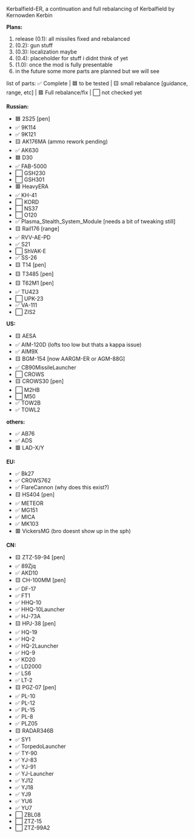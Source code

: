 Kerbalfield-ER, 
a continuation and full rebalancing of Kerbalfield by Kernowden Kerbin


**Plans:**
1. release (0.1): all missiles fixed and rebalanced
2.  (0.2): gun stuff
3.  (0.3): localization maybe
4.  (0.4): placeholder for stuff i didnt think of yet
5.  (1.0): once the mod is fully presentable
6. in the future some more parts are planned but we will see


list of parts:
✅ Complete | 🟦 to be tested | 🟨 small rebalance [guidance, range, etc] | 🟥 Full rebalance/fix | ⬜ not checked yet

**Russian:**
- 🟦 2S25 [pen]
- ✅ 9K114
- ✅ 9K121 
- 🟨  AK176MA (ammo rework pending)
- ✅ AK630
- 🟦 D30
- ✅ FAB-5000
- ⬜ GSH230
- ⬜ GSH301
- 🟥 HeavyERA
- ✅ KH-41
- ⬜ KORD
- ⬜ NS37
- ⬜ O120
- ✅ Plasma_Stealth_System_Module [needs a bit of tweaking still]
- 🟨 Rail176 [range]
- ✅ RVV-AE-PD
- ✅ S21
- ⬜ ShVAK-E
- ✅ SS-26
- 🟨 T14 [pen]
- 🟨 T3485 [pen]
- 🟨 T62M1 [pen]
- ✅ TU423
- ⬜ UPK-23
- ✅ VA-111 
- ⬜ ZIS2

**US:**
- 🟨 AESA
- ✅ AIM-120D (lofts too low but thats a kappa issue)
- ✅ AIM9X
- 🟨 BGM-154 [now AARGM-ER or AGM-88G]
- ✅ CB90MissileLauncher
- ⬜ CROWS
- 🟨 CROWS30 [pen]
- ⬜ M2HB
- ⬜ M50
- ✅ TOW2B
- ✅ TOWL2

**others:**
- ✅ AB76
- ✅ ADS
- 🟥 LAD-X/Y

**EU:**
- ✅ Bk27
- ✅ CROWS762
- ✅ FlareCannon (why does this exist?)
- 🟨 HS404 [pen]
- ✅ METEOR
- ✅ MG151
- ✅ MICA
- ✅ MK103
- 🟥 VickersMG (bro doesnt show up in the sph)

**CN:**
- 🟨 ZTZ-59-94 [pen]
- ✅ 89Zjq
- ✅ AKD10
- 🟨 CH-100MM [pen]
- ✅ DF-17
- ✅ FT1
- ✅ HHQ-10
- ✅ HHQ-10Launcher
- ✅ HJ-73A
- 🟨 HPJ-38 [pen]
- ✅ HQ-19
- ✅ HQ-2
- ✅ HQ-2Launcher
- ✅ HQ-9 
- ✅ KD20
- ✅ LD2000
- ✅ LS6
- ✅ LT-2 
- 🟨 PGZ-07 [pen]
- ✅ PL-10
- ✅ PL-12 
- ✅ PL-15 
- ✅ PL-8
- ✅ PLZ05
- 🟨 RADAR346B
- ✅ SY1
- ✅ TorpedoLauncher
- ✅ TY-90 
- ✅ YJ-83
- ✅ YJ-91
- ✅ YJ-Launcher
- ✅ YJ12
- ✅ YJ18
- ✅ YJ9
- ✅ YU6
- ✅ YU7
- ⬜ ZBL08
- ⬜ ZTZ-15
- ⬜ ZTZ-99A2
